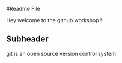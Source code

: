 #Readme File


Hey welcome to the github workshop !

## Subheader

git is an open source version control system


